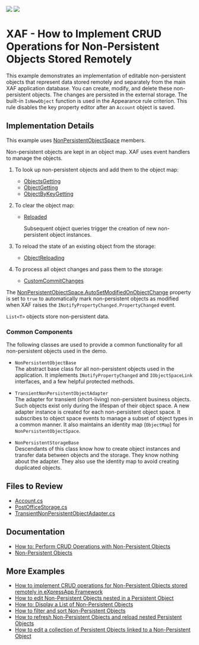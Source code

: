 <!-- default badges list -->
[![](https://img.shields.io/badge/Open_in_DevExpress_Support_Center-FF7200?style=flat-square&logo=DevExpress&logoColor=white)](https://supportcenter.devexpress.com/ticket/details/T884361)
[![](https://img.shields.io/badge/📖_How_to_use_DevExpress_Examples-e9f6fc?style=flat-square)](https://docs.devexpress.com/GeneralInformation/403183)
<!-- default badges end -->
<!-- default file list -->

# XAF - How to Implement CRUD Operations for Non-Persistent Objects Stored Remotely

This example demonstrates an implementation of editable non-persistent objects that represent data stored remotely and separately from the main XAF application database. You can create, modify, and delete these non-persistent objects. The changes are persisted in the external storage. The built-in `IsNewObject` function is used in the Appearance rule criterion. This rule disables the key property editor after an `Account` object is saved.

## Implementation Details

This example uses [NonPersistentObjectSpace](https://docs.devexpress.com/eXpressAppFramework/DevExpress.ExpressApp.NonPersistentObjectSpace) members.

Non-persistent objects are kept in an object map. XAF uses event handlers to manage the objects.

1. To look up non-persistent objects and add them to the object map:
    * [ObjectsGetting](https://docs.devexpress.com/eXpressAppFramework/DevExpress.ExpressApp.NonPersistentObjectSpace.ObjectsGetting)
    * [ObjectGetting](https://docs.devexpress.com/eXpressAppFramework/DevExpress.ExpressApp.NonPersistentObjectSpace.ObjectGetting)
    * [ObjectByKeyGetting](https://docs.devexpress.com/eXpressAppFramework/DevExpress.ExpressApp.NonPersistentObjectSpace.ObjectByKeyGetting)

2. To clear the object map:
   * [Reloaded](https://docs.devexpress.com/eXpressAppFramework/DevExpress.ExpressApp.BaseObjectSpace.Reloaded)

     Subsequent object queries trigger the creation of new non-persistent object instances.

3. To reload the state of an existing object from the storage:
   * [ObjectReloading](https://docs.devexpress.com/eXpressAppFramework/DevExpress.ExpressApp.NonPersistentObjectSpace.ObjectReloading)

4. To process all object changes and pass them to the storage:
   * [CustomCommitChanges](https://docs.devexpress.com/eXpressAppFramework/DevExpress.ExpressApp.BaseObjectSpace.CustomCommitChanges?v=20.1)

The [NonPersistentObjectSpace.AutoSetModifiedOnObjectChange](https://docs.devexpress.com/eXpressAppFramework/DevExpress.ExpressApp.NonPersistentObjectSpace.AutoSetModifiedOnObjectChange) property is set to `true` to automatically mark non-persistent objects as modified when XAF raises the `INotifyPropertyChanged.PropertyChanged` event.

`List<T>` objects store non-persistent data.

### Common Components

The following classes are used to provide a common functionality for all non-persistent objects used in the demo.

- `NonPersistentObjectBase`  
  The abstract base class for all non-persistent objects used in the application. It implements `INotifyPropertyChanged` and `IObjectSpaceLink` interfaces, and a few helpful protected methods.
  
- `TransientNonPersistentObjectAdapter`  
  The adapter for transient (short-living) non-persistent business objects. Such objects exist only during the lifespan of their object space. A new adapter instance is created for each non-persistent object space. It subscribes to object space events to manage a subset of object types in a common manner. It also maintains an identity map (`ObjectMap`) for `NonPersistentObjectSpace`.
  
- `NonPersistentStorageBase`  
  Descendants of this class know how to create object instances and transfer data between objects and the storage. They know nothing about the adapter. They also use the identity map to avoid creating duplicated objects.

## Files to Review

* [Account.cs](./CS/EFCore/NonPersistentObjectsDemo/NonPersistentObjectsDemo.Module/BusinessObjects/Account.cs)
* [PostOfficeStorage.cs](./CS/EFCore/NonPersistentObjectsDemo/NonPersistentObjectsDemo.Module/ServiceClasses/PostOfficeStorage.cs)
* [TransientNonPersistentObjectAdapter.cs](./CS/EFCore/NonPersistentObjectsDemo/NonPersistentObjectsDemo.Module/ServiceClasses/TransientNonPersistentObjectAdapter.cs)

## Documentation

* [How to: Perform CRUD Operations with Non-Persistent Objects](https://docs.devexpress.com/eXpressAppFramework/115672/business-model-design-orm/non-persistent-objects/how-to-perform-crud-operations-with-non-persistent-objects)
* [Non-Persistent Objects](https://docs.devexpress.com/eXpressAppFramework/116516/business-model-design-orm/non-persistent-objects)

## More Examples

- [How to implement CRUD operations for Non-Persistent Objects stored remotely in eXpressApp Framework](https://github.com/DevExpress-Examples/XAF_Non-Persistent-Objects-Editing-Demo)
- [How to edit Non-Persistent Objects nested in a Persistent Object](https://github.com/DevExpress-Examples/XAF_Non-Persistent-Objects-Nested-In-Persistent-Objects-Demo)
- [How to: Display a List of Non-Persistent Objects](https://github.com/DevExpress-Examples/XAF_how-to-display-a-list-of-non-persistent-objects-e980)
- [How to filter and sort Non-Persistent Objects](https://github.com/DevExpress-Examples/XAF_Non-Persistent-Objects-Filtering-Demo)
- [How to refresh Non-Persistent Objects and reload nested Persistent Objects](https://github.com/DevExpress-Examples/XAF_Non-Persistent-Objects-Reloading-Demo)
- [How to edit a collection of Persistent Objects linked to a Non-Persistent Object](https://github.com/DevExpress-Examples/XAF_Non-Persistent-Objects-Edit-Linked-Persistent-Objects-Demo)
